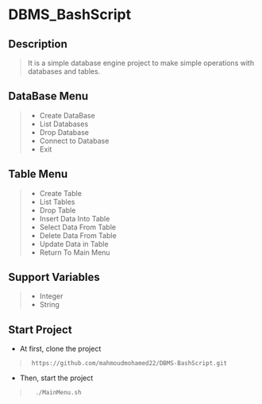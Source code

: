 # DBMS_BashScript

## Description
> It is a simple database engine project to make simple operations with databases and tables. 

<a name="desc"></a>
## DataBase Menu
> - Create DataBase
> - List Databases
> - Drop Database
> - Connect to Database
> - Exit 

## Table Menu
> - Create Table
> - List Tables
> - Drop Table
> - Insert Data Into Table
> - Select Data From Table
> - Delete Data From Table
> - Update Data in Table
> - Return To Main Menu

## Support Variables
> - Integer
> - String

<a name="desc"></a>
## Start Project 
- At first, clone the project
>      https://github.com/mahmoudmohamed22/DBMS-BashScript.git
- Then, start the project
>       ./MainMenu.sh



